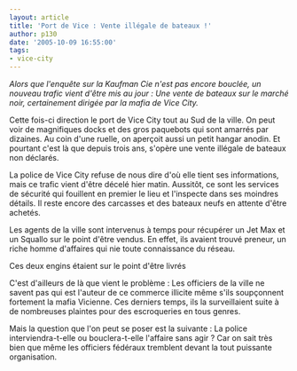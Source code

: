 ```yaml
---
layout: article
title: 'Port de Vice : Vente illégale de bateaux !'
author: p130
date: '2005-10-09 16:55:00'
tags:
- vice-city
---
```


_Alors que l'enquête sur la Kaufman Cie n'est pas encore bouclée, un nouveau trafic vient d'être mis au jour : Une vente de bateaux sur le marché noir, certainement dirigée par la mafia de Vice City._

Cette fois-ci direction le port de Vice City tout au Sud de la ville. On peut voir de magnifiques docks et des gros paquebots qui sont amarrés par dizaines. Au coin d'une ruelle, on aperçoit aussi un petit hangar anodin. Et pourtant c'est là que depuis trois ans, s'opère une vente illégale de bateaux non déclarés.

La police de Vice City refuse de nous dire d'où elle tient ses informations, mais ce trafic vient d'être décelé hier matin. Aussitôt, ce sont les services de sécurité qui fouillent en premier le lieu et l'inspecte dans ses moindres détails. Il reste encore des carcasses et des bateaux neufs en attente d'être achetés.

Les agents de la ville sont intervenus à temps pour récupérer un Jet Max et un Squallo sur le point d'être vendus. En effet, ils avaient trouvé preneur, un riche homme d'affaires qui nie toute connaissance du réseau.

Ces deux engins étaient sur le point d'être livrés

C'est d'ailleurs de là que vient le problème : Les officiers de la ville ne savent pas qui est l'auteur de ce commerce illicite même s'ils soupçonnent fortement la mafia Vicienne. Ces derniers temps, ils la surveillaient suite à de nombreuses plaintes pour des escroqueries en tous genres.

Mais la question que l'on peut se poser est la suivante : La police interviendra-t-elle ou bouclera-t-elle l'affaire sans agir ? Car on sait très bien que même les officiers fédéraux tremblent devant la tout puissante organisation.

<!--kg-card-end: markdown-->
